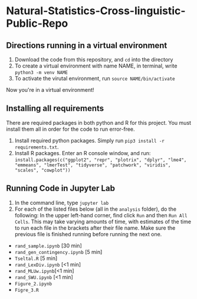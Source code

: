 # Natural-Statistics-Cross-linguistic-Public-Repo

## Directions running in a virtual environment

1) Download the code from this repository, and ```cd``` into the directory
2) To create a virtual environment with name NAME, in terminal, write ```python3 -m venv NAME```
3) To activate the virutal environment, run ```source NAME/bin/activate```

Now you're in a virtual environment!
  
## Installing all requirements
There are required packages in both python and R for this project. You must install them all in order for the code to run error-free.  
  
  1) Install required python packages. Simply run `pip3 install -r requirements.txt`.
  2) Install R packages. Enter an R console window, and run: ```install.packages(c("ggplot2", "repr", "plotrix", "dplyr", "lme4", "emmeans", "lmerTest", "tidyverse", "patchwork", "viridis", "scales", "cowplot"))```
 
  
## Running Code in Jupyter Lab
  
  1) In the command line, type ```jupyter lab```
  2) For each of the listed files below (all in the `analysis` folder), do the following: In the upper left-hand corner, find click `Run` and then `Run All Cells`. This may take varying amounts of time, with estimates of the time to run each file in the brackets after their file name. Make sure the previous file is finished running before running the next one.

- `rand_sample.ipynb` [30 min]
- `rand_gen_contingency.ipynb` [5 min]
- `Tseltal.R` [5 min]
- `rand_LexDiv.ipynb` [<1 min]
- `rand_MLUw.ipynb`[<1 min]
- `rand_SWU.ipynb` [<1 min]
- `Figure_2.ipynb`
- `Figre_3.R`
